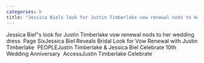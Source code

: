 ```yaml
---
categories: h
title: "Jessica Biels look for Justin Timberlake vow renewal nods to her wedding dress  Page Six"
---
```

Jessica Biel"s look for Justin Timberlake vow renewal nods to her wedding dress&nbsp;&nbsp;Page SixJessica Biel Reveals Bridal Look for Vow Renewal with Justin Timberlake&nbsp;&nbsp;PEOPLEJustin Timberlake & Jessica Biel Celebrate 10th Wedding Anniversary&nbsp;&nbsp;AccessJustin Timberlake Celebrate